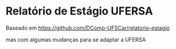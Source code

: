 # Relatório de Estágio UFERSA
Baseado em https://github.com/DComp-UFSCar/relatorio-estagio

mas com algumas mudanças para se adaptar a UFERSA
